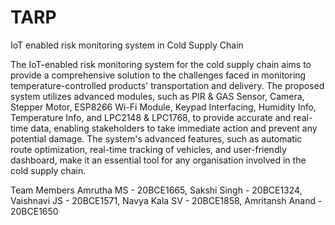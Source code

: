 # TARP
IoT enabled risk monitoring system in Cold Supply Chain

The IoT-enabled risk monitoring system for the cold supply chain aims to provide a comprehensive solution to the challenges faced in monitoring temperature-controlled products' transportation and delivery. The proposed system utilizes advanced modules, such as PIR & GAS Sensor, Camera, Stepper Motor, ESP8266 Wi-Fi Module, Keypad Interfacing, Humidity Info, Temperature Info, and LPC2148 & LPC1768, to provide accurate and real-time data, enabling stakeholders to take immediate action and prevent any potential damage. The system's advanced features, such as automatic route optimization, real-time tracking of vehicles, and user-friendly dashboard, make it an essential tool for any organisation involved in the cold supply chain.

Team Members
Amrutha MS - 20BCE1665, 
Sakshi Singh - 20BCE1324, 
Vaishnavi JS - 20BCE1571, 
Navya Kala SV - 20BCE1858, 
Amritansh Anand - 20BCE1650
